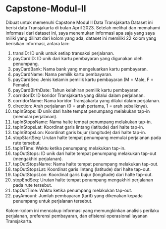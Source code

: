 # Capstone-Modul-II
Dibuat untuk memenuhi Capstone Modul II 
Data Transjakarta
Dataset ini berisi data Transjakarta di bulan April 2023. Setelah melihat dan memahami informasi dari dataset ini, saya menemukan informasi apa saja yang saya miliki yang dilihat dari kolom yang ada, dataset ini memiliki 22 kolom yang berisikan informasi, antara lain:

1. transID: ID unik untuk setiap transaksi perjalanan.
2. payCardID: ID unik dari kartu pembayaran yang digunakan oleh penumpang.
3. payCardBank: Nama bank yang mengeluarkan kartu pembayaran.
4. payCardName: Nama pemilik kartu pembayaran.
5. payCardSex: Jenis kelamin pemilik kartu pembayaran (M = Male, F = Female).
6. payCardBirthDate: Tahun kelahiran pemilik kartu pembayaran.
7. corridorID: ID koridor Transjakarta yang dilalui dalam perjalanan.
8. corridorName: Nama koridor Transjakarta yang dilalui dalam perjalanan.
9. direction: Arah perjalanan (0 = arah pertama, 1 = arah sebaliknya).
10. tapInStops: ID unik dari halte tempat penumpang melakukan tap-in (memulai perjalanan).
11. tapInStopsName: Nama halte tempat penumpang melakukan tap-in.
12. tapInStopsLat: Koordinat garis lintang (latitude) dari halte tap-in.
13. tapInStopsLon: Koordinat garis bujur (longitude) dari halte tap-in.
14. stopStartSeq: Urutan halte tempat penumpang memulai perjalanan pada rute tersebut.
15. tapInTime: Waktu ketika penumpang melakukan tap-in.
16. tapOutStops: ID unik dari halte tempat penumpang melakukan tap-out (mengakhiri perjalanan).
17. tapOutStopsName: Nama halte tempat penumpang melakukan tap-out.
18. tapOutStopsLat: Koordinat garis lintang (latitude) dari halte tap-out.
19. tapOutStopsLon: Koordinat garis bujur (longitude) dari halte tap-out.
20. stopEndSeq: Urutan halte tempat penumpang mengakhiri perjalanan pada rute tersebut.
21. tapOutTime: Waktu ketika penumpang melakukan tap-out.
22. payAmount: Jumlah pembayaran (tarif) yang dikenakan kepada penumpang untuk perjalanan tersebut.

Kolom-kolom ini mencakup informasi yang memungkinkan analisis perilaku perjalanan, preferensi pembayaran, dan efisiensi operasional layanan Transjakarta.

